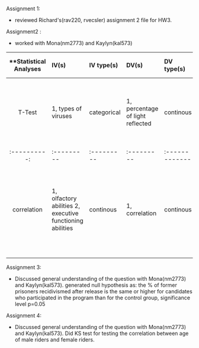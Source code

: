 Assignment 1:
 - reviewed Richard's(rav220, rvecsler) assignment 2 file for HW3. 

Assignment2 :
 - worked with Mona(nm2773) and Kaylyn(kal573)
 
| **Statistical Analyses	|  IV(s)  |  IV type(s) |  DV(s)  |  DV type(s)  |  Control Var | Control Var type  | Question to be answered | _H0_ | alpha | link to paper **| 
|:--------:|:--------|:--------|:----------|:---------|:----------|:----------- |:------------|:----:|:-------:|:-------|
T-Test	| 1, types of viruses | categorical | 1, percentage of light reflected| continous | 1, healthy leaves | categorical | 	Do viruses affect light percentage  | relected light percentage before virus = reflected light percentage after virus | 0.05, 0.001 | [The Effects of Plant Virus Infection on Polarization Reflection from Leaves](http://journals.plos.org/plosone/article?id=10.1371%2Fjournal.pone.0152836) |
|:----------:|:---------|:---------|:---------|:-------------|:------------|:--------- |:----------|:----:|:-------:|:-------|
correlation	| 1,  olfactory abilities 2, executive functioning abilities| continous | 1, correlation | continous | 	sub-clinical psychopathologies | Categorical | How strongly correlated do the experiment evaluating olfactory abilities and executive functioning abilities | The olfactory abilities and executive functioning abilities are weakly correlated|  0.01 | [Olfactory Impairment Is Correlated with Confabulation in Alcoholism: Towards a Multimodal Testing of Orbitofrontal Cortex](http://journals.plos.org/plosone/article?id=10.1371/journal.pone.0023190) |
  |||||||||
  
 
 Assignment 3:
  - Discussed general understanding of the question with Mona(nm2773) and Kaylyn(kal573). 
  generated null hypothesis as: 
the % of former prisoners recidivismed after release is the same or higher for candidates who participated in the program than for the control group, significance level p=0.05
  

 Assignment 4:
  - Discussed general understanding of the question with Mona(nm2773) and Kaylyn(kal573).
  Did KS test for testing the correlation between age of male riders and female riders. 
